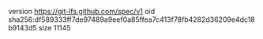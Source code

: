 version https://git-lfs.github.com/spec/v1
oid sha256:df589333ff7de97489a9eef0a85ffea7c413f78fb4282d36209e4dc18b9143d5
size 11145
